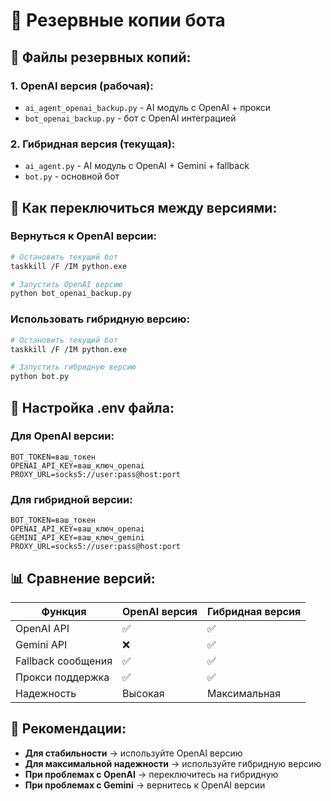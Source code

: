 # 🔄 Резервные копии бота

## 📁 Файлы резервных копий:

### **1. OpenAI версия (рабочая):**
- `ai_agent_openai_backup.py` - AI модуль с OpenAI + прокси
- `bot_openai_backup.py` - бот с OpenAI интеграцией

### **2. Гибридная версия (текущая):**
- `ai_agent.py` - AI модуль с OpenAI + Gemini + fallback
- `bot.py` - основной бот

## 🚀 Как переключиться между версиями:

### **Вернуться к OpenAI версии:**
```bash
# Остановить текущий бот
taskkill /F /IM python.exe

# Запустить OpenAI версию
python bot_openai_backup.py
```

### **Использовать гибридную версию:**
```bash
# Остановить текущий бот
taskkill /F /IM python.exe

# Запустить гибридную версию
python bot.py
```

## 🔧 Настройка .env файла:

### **Для OpenAI версии:**
```
BOT_TOKEN=ваш_токен
OPENAI_API_KEY=ваш_ключ_openai
PROXY_URL=socks5://user:pass@host:port
```

### **Для гибридной версии:**
```
BOT_TOKEN=ваш_токен
OPENAI_API_KEY=ваш_ключ_openai
GEMINI_API_KEY=ваш_ключ_gemini
PROXY_URL=socks5://user:pass@host:port
```

## 📊 Сравнение версий:

| Функция | OpenAI версия | Гибридная версия |
|---------|---------------|------------------|
| OpenAI API | ✅ | ✅ |
| Gemini API | ❌ | ✅ |
| Fallback сообщения | ✅ | ✅ |
| Прокси поддержка | ✅ | ✅ |
| Надежность | Высокая | Максимальная |

## 🎯 Рекомендации:

- **Для стабильности** → используйте OpenAI версию
- **Для максимальной надежности** → используйте гибридную версию
- **При проблемах с OpenAI** → переключитесь на гибридную
- **При проблемах с Gemini** → вернитесь к OpenAI версии

